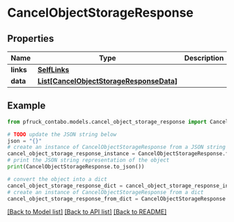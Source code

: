 # CancelObjectStorageResponse


## Properties

Name | Type | Description | Notes
------------ | ------------- | ------------- | -------------
**links** | [**SelfLinks**](SelfLinks.md) |  | 
**data** | [**List[CancelObjectStorageResponseData]**](CancelObjectStorageResponseData.md) |  | 

## Example

```python
from pfruck_contabo.models.cancel_object_storage_response import CancelObjectStorageResponse

# TODO update the JSON string below
json = "{}"
# create an instance of CancelObjectStorageResponse from a JSON string
cancel_object_storage_response_instance = CancelObjectStorageResponse.from_json(json)
# print the JSON string representation of the object
print(CancelObjectStorageResponse.to_json())

# convert the object into a dict
cancel_object_storage_response_dict = cancel_object_storage_response_instance.to_dict()
# create an instance of CancelObjectStorageResponse from a dict
cancel_object_storage_response_from_dict = CancelObjectStorageResponse.from_dict(cancel_object_storage_response_dict)
```
[[Back to Model list]](../README.md#documentation-for-models) [[Back to API list]](../README.md#documentation-for-api-endpoints) [[Back to README]](../README.md)


